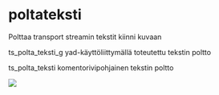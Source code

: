 # poltateksti

Polttaa transport streamin tekstit kiinni kuvaan

ts_polta_teksti_g yad-käyttöliittymällä toteutettu tekstin poltto

ts_polta_teksti komentorivipohjainen tekstin poltto


![](https://github.com/janttari/santaloota/blob/master/poltateksti/poltatekstit.png?raw=true)
